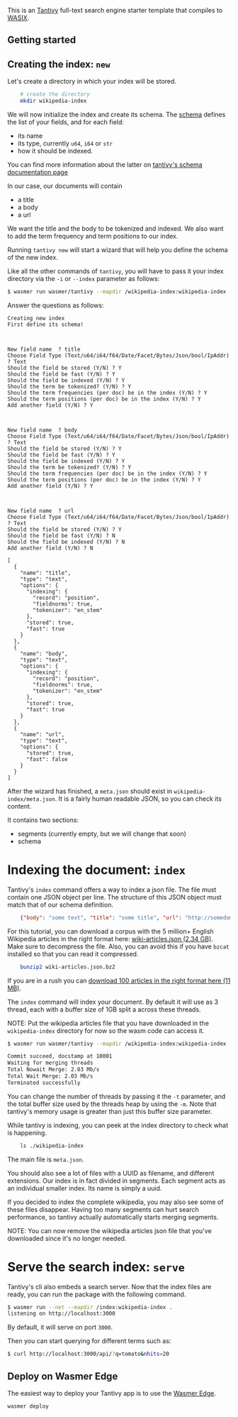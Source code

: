 This is an [Tantivy](https://github.com/quickwit-oss/tantivy) full-text search engine starter template that compiles to [WASIX](https://wasix.org).

## Getting started

## Creating the index:  `new`
 
Let's create a directory in which your index will be stored.

```bash
    # create the directory
    mkdir wikipedia-index
```

We will now initialize the index and create its schema.
The [schema](https://quickwit-oss.github.io/tantivy/tantivy/schema/index.html) defines
the list of your fields, and for each field:
- its name 
- its type, currently `u64`, `i64` or `str`
- how it should be indexed.

You can find more information about the latter on 
[tantivy's schema documentation page](https://quickwit-oss.github.io/tantivy/tantivy/schema/index.html)

In our case, our documents will contain
* a title
* a body 
* a url

We want the title and the body to be tokenized and indexed. We also want 
to add the term frequency and term positions to our index.

Running `tantivy new` will start a wizard that will help you
define the schema of the new index.

Like all the other commands of `tantivy`, you will have to 
pass it your index directory via the `-i` or `--index`
parameter as follows:

```bash
$ wasmer run wasmer/tantivy --mapdir /wikipedia-index:wikipedia-index -- new -i wikipedia-index
```

Answer the questions as follows:

```none
Creating new index 
First define its schema! 



New field name  ? title
Choose Field Type (Text/u64/i64/f64/Date/Facet/Bytes/Json/bool/IpAddr) ? Text
Should the field be stored (Y/N) ? Y
Should the field be fast (Y/N) ? Y
Should the field be indexed (Y/N) ? Y
Should the term be tokenized? (Y/N) ? Y
Should the term frequencies (per doc) be in the index (Y/N) ? Y
Should the term positions (per doc) be in the index (Y/N) ? Y
Add another field (Y/N) ? Y



New field name  ? body
Choose Field Type (Text/u64/i64/f64/Date/Facet/Bytes/Json/bool/IpAddr) ? Text
Should the field be stored (Y/N) ? Y
Should the field be fast (Y/N) ? Y
Should the field be indexed (Y/N) ? Y
Should the term be tokenized? (Y/N) ? Y
Should the term frequencies (per doc) be in the index (Y/N) ? Y
Should the term positions (per doc) be in the index (Y/N) ? Y
Add another field (Y/N) ? Y



New field name  ? url
Choose Field Type (Text/u64/i64/f64/Date/Facet/Bytes/Json/bool/IpAddr) ? Text
Should the field be stored (Y/N) ? Y
Should the field be fast (Y/N) ? N
Should the field be indexed (Y/N) ? N
Add another field (Y/N) ? N

[
  {
    "name": "title",
    "type": "text",
    "options": {
      "indexing": {
        "record": "position",
        "fieldnorms": true,
        "tokenizer": "en_stem"
      },
      "stored": true,
      "fast": true
    }
  },
  {
    "name": "body",
    "type": "text",
    "options": {
      "indexing": {
        "record": "position",
        "fieldnorms": true,
        "tokenizer": "en_stem"
      },
      "stored": true,
      "fast": true
    }
  },
  {
    "name": "url",
    "type": "text",
    "options": {
      "stored": true,
      "fast": false
    }
  }
]
```

After the wizard has finished, a `meta.json` should exist in `wikipedia-index/meta.json`.
It is a fairly human readable JSON, so you can check its content.

It contains two sections:
- segments (currently empty, but we will change that soon)
- schema 

# Indexing the document: `index`

Tantivy's `index` command offers a way to index a json file.
The file must contain one JSON object per line.
The structure of this JSON object must match that of our schema definition.

```json
    {"body": "some text", "title": "some title", "url": "http://somedomain.com"}
```

For this tutorial, you can download a corpus with the 5 million+ English Wikipedia articles in the right format here: [wiki-articles.json (2.34 GB)](https://www.dropbox.com/s/wwnfnu441w1ec9p/wiki-articles.json.bz2?dl=0).
Make sure to decompress the file. Also, you can avoid this if you have `bzcat` installed so that you can read it compressed.

```bash
    bunzip2 wiki-articles.json.bz2
```

If you are in a rush you can [download 100 articles in the right format here (11 MB)](http://fulmicoton.com/tantivy-files/wiki-articles-1000.json).

The `index` command will index your document.
By default it will use as 3 thread, each with a buffer size of 1GB split a
across these threads.

NOTE: Put the wikipedia articles file that you have downloaded in the `wikipedia-index` directory for now so the wasm code can access it.

```bash
$ wasmer run wasmer/tantivy --mapdir /wikipedia-index:wikipedia-index -- index -f /wikipedia-index/wiki-articles-1000.json -i /wikipedia-index

Commit succeed, docstamp at 10001
Waiting for merging threads
Total Nowait Merge: 2.03 Mb/s
Total Wait Merge: 2.03 Mb/s
Terminated successfully
```

You can change the number of threads by passing it the `-t` parameter, and the total
buffer size used by the threads heap by using the `-m`. Note that tantivy's memory usage
is greater than just this buffer size parameter.

While tantivy is indexing, you can peek at the index directory to check what is happening.

```bash
    ls ./wikipedia-index
```

The main file is `meta.json`.

You should also see a lot of files with a UUID as filename, and different extensions.
Our index is in fact divided in segments. Each segment acts as an individual smaller index.
Its name is simply a uuid. 

If you decided to index the complete wikipedia, you may also see some of these files disappear.
Having too many segments can hurt search performance, so tantivy actually automatically starts
merging segments. 

NOTE: You can now remove the wikipedia articles json file that you've downloaded since it's no longer needed.

# Serve the search index: `serve`

Tantivy's cli also embeds a search server.
Now that the index files are ready, you can run the package with the following command.

```bash
$ wasmer run --net --mapdir /index:wikipedia-index .
listening on http://localhost:3000
```

By default, it will serve on port `3000`.

Then you can start querying for different terms such as:
```bash
$ curl http://localhost:3000/api/?q=tomato&nhits=20
```

## Deploy on Wasmer Edge

The easiest way to deploy your Tantivy app is to use the [Wasmer Edge](https://wasmer.io/products/edge).

```bash
wasmer deploy
```